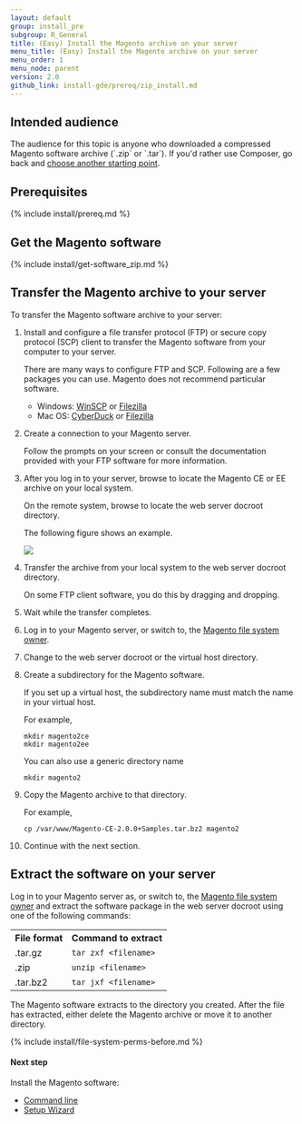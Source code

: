 ```yaml
---
layout: default
group: install_pre
subgroup: R_General
title: (Easy) Install the Magento archive on your server
menu_title: (Easy) Install the Magento archive on your server
menu_order: 1
menu_node: parent
version: 2.0
github_link: install-gde/prereq/zip_install.md
---
```


<h2 id="integrator-aud">Intended audience</h2>
The audience for this topic is anyone who downloaded a compressed Magento software archive (`.zip` or `.tar`). If you'd rather use Composer, go back and <a href="{{page.baseurl}}install-gde/bk-install-guide.html">choose another starting point</a>.

## Prerequisites

{% include install/prereq.md %}

## Get the Magento software

{% include install/get-software_zip.md %}

<h2 id="zip-transfer">Transfer the Magento archive to your server</h2>
To transfer the Magento software archive to your server:

1.	Install and configure a file transfer protocol (FTP) or secure copy protocol (SCP) client to transfer the Magento software from your computer to your server.

	There are many ways to configure FTP and SCP. Following are a few packages you can use. Magento does not recommend particular software.

	*	Windows: <a href="https://winscp.net/eng/download.php" target="_blank">WinSCP</a> or <a href="https://filezilla-project.org/download.php" target="_blank">Filezilla</a>
	*	Mac OS: <a href="https://cyberduck.io/?l=en" target="_blank">CyberDuck</a> or <a href="https://filezilla-project.org/download.php" target="_blank">Filezilla</a>

2.	Create a connection to your Magento server.

	Follow the prompts on your screen or consult the documentation provided with your FTP software for more information.

3.	After you log in to your server, browse to locate the Magento CE or EE archive on your local system.

	On the remote system, browse to locate the web server docroot directory.

	The following figure shows an example.

	<img src="{{ site.baseurl }}common/images/install-merch_ftp-transfer.png">

4.	Transfer the archive from your local system to the web server docroot directory.

	On some FTP client software, you do this by dragging and dropping.
5.	Wait while the transfer completes.
6.	Log in to your Magento server, or switch to, the <a href="{{page.baseurl}}install-gde/prereq/file-sys-perms-over.html">Magento file system owner</a>.
7.	Change to the web server docroot or the virtual host directory.
7.	Create a subdirectory for the Magento software.

	If you set up a virtual host, the subdirectory name must match the name in your virtual host.

	For example,

		mkdir magento2ce
		mkdir magento2ee

	You can also use a generic directory name

		mkdir magento2

7.	Copy the Magento archive to that directory.

	For example,

		cp /var/www/Magento-CE-2.0.0+Samples.tar.bz2 magento2

8.	Continue with the next section.

<h2 id="zip-extract">Extract the software on your server</h2>
Log in to your Magento server as, or switch to, the <a href="{{page.baseurl}}install-gde/prereq/file-sys-perms-over.html">Magento file system owner</a> and extract the software package in the web server docroot using one of the following commands:

<table>
<tbody>
<tr> 
	<th>File format</th>
	<th>Command to extract</th>
</tr>
<tr> 
	<td>.tar.gz</td>
	<td><code>tar zxf &lt;filename></code></td>
</tr>
<tr> 
	<td>.zip</td>
	<td><code>unzip &lt;filename></code></td>
</tr>
<tr> 
	<td>.tar.bz2</td>
	<td><code>tar jxf &lt;filename></code></td>
</tr>
</tbody>
</table>

The Magento software extracts to the directory you created. After the file has extracted, either delete the Magento archive or move it to another directory.

{% include install/file-system-perms-before.md %}

#### Next step
Install the Magento software:

*	<a href="{{page.baseurl}}install-gde/install/cli/install-cli.html">Command line</a>
*	<a href="{{page.baseurl}}install-gde/install/web/install-web.html">Setup Wizard</a>
